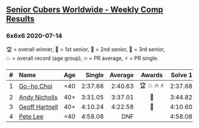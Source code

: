 <style>table {white-space: nowrap;}</style>

## [Senior Cubers Worldwide - Weekly Comp Results](/scw-comp/results/)
### 6x6x6 2020-07-14

<span style="white-space: nowrap;">🏆 = overall winner</span>, <span style="white-space: nowrap;">🥇 = 1st senior</span>, <span style="white-space: nowrap;">🥈 = 2nd senior</span>, <span style="white-space: nowrap;">🥉 = 3rd senior</span>, <span style="white-space: nowrap;">💥 = overall record (age group)</span>, <span style="white-space: nowrap;">🔥 = PR average</span>, <span style="white-space: nowrap;">⚡ = PR single</span>.

| # | Name | Age | Single | Average | Awards | Solve 1 | Solve 2 | Solve 3 | Video |
| :--: | :-- | :--: | --: | --: | :--: | --: | --: | --: | :-- |
| 1 | [Go-ho Choi](../../persons/go_ho_choi/666.md) | <40 | 2:37.68 | 2:40.63 | 🏆 💥 🔥 ⚡ | 2:37.68 | 2:38.55 | 2:45.65 | [Desktop](https://www.facebook.com/events/2729568740635198/permalink/2730916483833757) / [Mobile](https://m.facebook.com/events/2729568740635198?view=permalink&id=2730916483833757) |
| 2 | [Andy Nicholls](../../persons/andy_nicholls/666.md) | 40+ | 3:31.05 | 3:37.01 | 🥇 | 3:44.82 | 3:35.15 | 3:31.05 | [Desktop](https://www.facebook.com/events/2729568740635198/permalink/2731161373809268) / [Mobile](https://m.facebook.com/events/2729568740635198?view=permalink&id=2731161373809268) |
| 3 | [Geoff Hartnell](../../persons/geoff_hartnell/666.md) | 40+ | 4:10.24 | 4:22.58 | 🥈 | 4:10.60 | 4:10.24 | 4:46.89 | [Desktop](https://www.facebook.com/events/2729568740635198/permalink/2730685737190165) / [Mobile](https://m.facebook.com/events/2729568740635198?view=permalink&id=2730685737190165) |
| 4 | [Pete Lee](../../persons/pete_lee/666.md) | <40 | 4:58.08 | DNF |  | 4:58.08 | 4:59.56 | DNS | [Desktop](https://www.facebook.com/events/2729568740635198/permalink/2730389147219824) / [Mobile](https://m.facebook.com/events/2729568740635198?view=permalink&id=2730389147219824) |

<!-- Global site tag (gtag.js) - Google Analytics -->
<script async src="https://www.googletagmanager.com/gtag/js?id=UA-86348435-3"></script>
<script>window.dataLayer = window.dataLayer || []; function gtag() {dataLayer.push(arguments);} gtag('js', new Date()); gtag('config', 'UA-86348435-3');</script>

